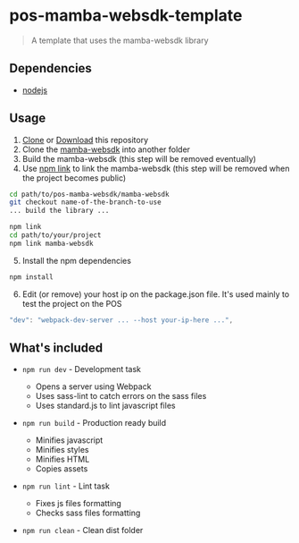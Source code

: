 # pos-mamba-websdk-template
> A template that uses the mamba-websdk library

## Dependencies
- [nodejs](https://nodejs.org/)

## Usage
1. [Clone](https://github.com/stone-payments/pos-mamba-websdk-template) or [Download](https://github.com/stone-payments/pos-mamba-websdk-template/archive/master.zip) this repository
2. Clone the [mamba-websdk](https://github.com/stone-payments/pos-mamba-websdk) into another folder
3. Build the mamba-websdk (this step will be removed eventually)
4. Use [npm link](https://docs.npmjs.com/cli/link) to link the mamba-websdk (this step will be removed when the project becomes public)
```bash
cd path/to/pos-mamba-websdk/mamba-websdk
git checkout name-of-the-branch-to-use
... build the library ...

npm link
cd path/to/your/project
npm link mamba-websdk
```
5. Install the npm dependencies
```bash
npm install
```
6. Edit (or remove) your host ip on the package.json file. It's used mainly to test the project on the POS
```javascript
"dev": "webpack-dev-server ... --host your-ip-here ...",
```

## What's included
- `npm run dev` - Development task
  - Opens a server using Webpack
  - Uses sass-lint to catch errors on the sass files
  - Uses standard.js to lint javascript files

- `npm run build` - Production ready build
  - Minifies javascript
  - Minifies styles
  - Minifies HTML
  - Copies assets

- `npm run lint` - Lint task
  - Fixes js files formatting
  - Checks sass files formatting

- `npm run clean` - Clean dist folder